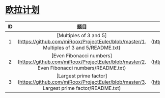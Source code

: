 # [欧拉计划](https://projecteuler.net/about)

| ID | 题目 | Wolfram Language |
|:--:|:--:|:----------------:|
| 1 | [Multiples of 3 and 5](https://github.com/miRoox/ProjectEuler/blob/master/1. Multiples of 3 and 5/README.txt) | [Solved](https://github.com/miRoox/ProjectEuler/blob/master/1. Multiples of 3 and 5/1.wl) |
| 2 | [Even Fibonacci numbers](https://github.com/miRoox/ProjectEuler/blob/master/2. Even Fibonacci numbers/README.txt) | [Solved](https://github.com/miRoox/ProjectEuler/blob/master/2. Even Fibonacci numbers/2.wl) |
| 3 | [Largest prime factor](https://github.com/miRoox/ProjectEuler/blob/master/3. Largest prime factor/README.txt) | [Solved](https://github.com/miRoox/ProjectEuler/blob/master/3. Largest prime factor/3.wl) |
